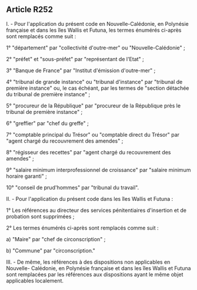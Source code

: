 Article R252
----
I. - Pour l'application du présent code en Nouvelle-Calédonie, en Polynésie
française et dans les îles Wallis et Futuna, les termes énumérés ci-après sont
remplacés comme suit :

1° "département" par "collectivité d'outre-mer" ou "Nouvelle-Calédonie" ;

2° "préfet" et "sous-préfet" par "représentant de l'Etat" ;

3° "Banque de France" par "Institut d'émission d'outre-mer" ;

4° "tribunal de grande instance" ou "tribunal d'instance" par "tribunal de
première instance" ou, le cas échéant, par les termes de "section détachée du
tribunal de première instance" ;

5° "procureur de la République" par "procureur de la République près le tribunal
de première instance" ;

6° "greffier" par "chef du greffe" ;

7° "comptable principal du Trésor" ou "comptable direct du Trésor" par "agent
chargé du recouvrement des amendes" ;

8° "régisseur des recettes" par "agent chargé du recouvrement des amendes" ;

9° "salaire minimum interprofessionnel de croissance" par "salaire minimum
horaire garanti" ;

10° "conseil de prud'hommes" par "tribunal du travail".

II. - Pour l'application du présent code dans les îles Wallis et Futuna :

1° Les références au directeur des services pénitentiaires d'insertion et de
probation sont supprimées ;

2° Les termes énumérés ci-après sont remplacés comme suit :

a) "Maire" par "chef de circonscription" ;

b) "Commune" par "circonscription."

III. - De même, les références à des dispositions non applicables en Nouvelle-
Calédonie, en Polynésie française et dans les îles Wallis et Futuna sont
remplacées par les références aux dispositions ayant le même objet applicables
localement.
